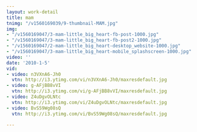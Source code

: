 ```yaml
---
layout: work-detail
title: mam
tnimg: "/v1560169039/9-thumbnail-MAM.jpg"
img:
- "/v1560169047/3-mam-little_big_heart-fb-post-1000.jpg"
- "/v1560169047/3-mam-little_big_heart-fb-post2-1000.jpg"
- "/v1560169047/2-mam-little_big_heart-desktop_website-1000.jpg"
- "/v1560169047/3-mam-little_big_heart-mobile_splashscreen-1000.jpg"
video: ''
date: '2010-1-5'
vid:
- video: n3VXnA6-Jh0
  vtn: http://i3.ytimg.com/vi/n3VXnA6-Jh0/maxresdefault.jpg
- video: g-AFjBB8vVI
  vtn: http://i3.ytimg.com/vi/g-AFjBB8vVI/maxresdefault.jpg
- video: Z4uDgvOLNtc
  vtn: http://i3.ytimg.com/vi/Z4uDgvOLNtc/maxresdefault.jpg
- video: BvS59Wg08sQ
  vtn: http://i3.ytimg.com/vi/BvS59Wg08sQ/maxresdefault.jpg

---
```


